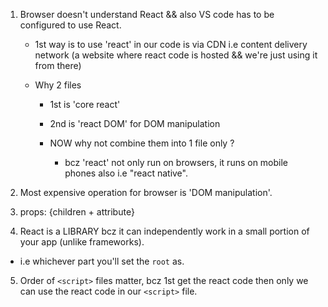 1. Browser doesn't understand React && also VS code has to be configured to use React.

   - 1st way is to use 'react' in our code is via CDN i.e content delivery network (a website where react code is hosted && we're just using it from there)

   - Why 2 files

     - 1st is 'core react'
     - 2nd is 'react DOM' for DOM manipulation

     - NOW why not combine them into 1 file only ?
       - bcz 'react' not only run on browsers, it runs on mobile phones also i.e "react native".

2. Most expensive operation for browser is 'DOM manipulation'.

3. props: {children + attribute}

4. React is a LIBRARY bcz it can independently work in a small portion of your app (unlike frameworks).

- i.e whichever part you'll set the `root` as.

5. Order of `<script>` files matter, bcz 1st get the react code then only we can use the react code in our `<script>` file.
